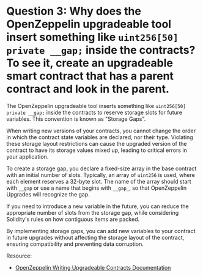# Question 3: Why does the OpenZeppelin upgradeable tool insert something like `uint256[50] private __gap;` inside the contracts? To see it, create an upgradeable smart contract that has a parent contract and look in the parent.

The OpenZeppelin upgradeable tool inserts something like `uint256[50] private __gap;` inside the contracts to reserve storage slots for future variables. This convention is known as "Storage Gaps".

When writing new versions of your contracts, you cannot change the order in which the contract state variables are declared, nor their type. Violating these storage layout restrictions can cause the upgraded version of the contract to have its storage values mixed up, leading to critical errors in your application.

To create a storage gap, you declare a fixed-size array in the base contract with an initial number of slots. Typically, an array of `uint256` is used, where each element reserves a 32-byte slot. The name of the array should start with `__gap` or use a name that begins with `__gap_`, so that OpenZeppelin Upgrades will recognize the gap.

If you need to introduce a new variable in the future, you can reduce the appropriate number of slots from the storage gap, while considering Solidity's rules on how contiguous items are packed.

By implementing storage gaps, you can add new variables to your contract in future upgrades without affecting the storage layout of the contract, ensuring compatibility and preventing data corruption.

Resource:

- [OpenZeppelin Writing Upgradeable Contracts Documentation](https://docs.openzeppelin.com/upgrades-plugins/1.x/writing-upgradeable)
